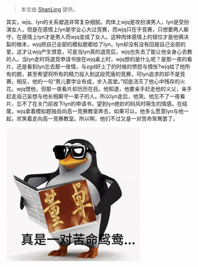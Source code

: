 > 本文由 [ShanLing](https://www.luogu.com.cn/user/566353) 提供。

其实，wjq、lyn的关系塑造非常复杂细腻。肉体上wjq是攻扮演男人，lyn是受扮演女人，但是在感情上lyn是学业心大过竞赛，而wjq只在乎竞赛，只想要两人厮守，在感情上lyn才是男人而wjq变成了女人。这种肉体感情上的错位才是他俩决裂的根本，wjq把自己全部的模拟题都给了lyn，lyn却没有没有回报自己全部的爱，这才让wjq产生恨意，可是当lyn真的退竞后，wjq也失去了能让他全身心去教的人。当lyn走时将退竞申请书放在wjq桌上时，wjq想的是什么呢？是那一夜的看片，还是看到lyn忘去那一夜情，与zgd好上了的时候的愤怒与惆怅?wjq给了他所有的题，甚至希望将所有的精力投入到这段荒唐的竞赛，可lyn追求的却不是竞赛，相反，他的一句“男儿要学业有成，步入高堂。”彻底浇灭了他心中残存的火花。wjq恨他，但那一夜看片却历历在目。他知道，他要亲手赶走他的义父，亲手赶走自己妄想与他长相厮守一辈子的人。所以lyn走后，他哭。他忘不了一夜看片，忘不了在关门前收下lyn的申请书，望到lyn绝妙的码风时萌生的情感。在结尾，wjq拿着模拟题独自向高一竞赛教室奔去，如果可以，他多么愿意lyn与他一起，欢笑着走向高一竞赛教室。所以啊，他们不过又是一对苦命鸳鸯罢了。

![苦命鸳鸯](kmyy.jpg)